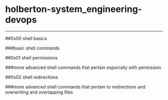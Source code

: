 # holberton-system_engineering-devops

------------------

##0x00 shell basics

###basic shell commands

##0x01 shell permissions

###more advanced shell commands that pertain especially with permission

##0x02 shell redirections

###more advanced shell commands that pertain to redirections and overwriting and overlapping files

